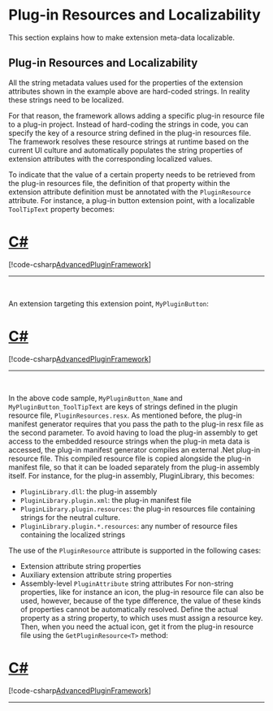 Plug-in Resources and Localizability
======
This section explains how to make extension meta-data localizable.

Plug-in Resources and Localizability
-----
All the string metadata values used for the properties of the extension attributes shown in the example above are hard-coded strings. In reality these strings need to be localized.

For that reason, the framework allows adding a specific plug-in resource file to a plug-in project. Instead of hard-coding the strings in code, you can specify the key of a resource string defined in the plug-in resources file. The framework resolves these resource strings at runtime based on the current UI culture and automatically populates the string properties of extension attributes with the corresponding localized values.

To indicate that the value of a certain property needs to be retrieved from the plug-in resources file, the definition of that property within the extension attribute definition must be annotated with the `PluginResource` attribute. For instance, a plug-in button extension point, with a localizable `ToolTipText` property becomes:

# [C#](#tab/tabid-1)
[!code-csharp[AdvancedPluginFramework](code_samples/AdvancedPluginFramework.cs#L25-L34)]
***
<br>

An extension targeting this extension point, `MyPluginButton`:

# [C#](#tab/tabid-2)
[!code-csharp[AdvancedPluginFramework](code_samples/AdvancedPluginFramework.cs#L40-L50)]
***
<br>

In the above code sample, `MyPluginButton_Name` and `MyPluginButton_ToolTipText` are keys of strings defined in the plugin resource file, `PluginResources.resx`.
As mentioned before, the plug-in manifest generator requires that you pass the path to the plug-in resx file as the second parameter. To avoid having to load the plug-in assembly to get access to the embedded resource strings when the plug-in meta data is accessed, the plug-in manifest generator compiles an external .Net plug-in resource file. This compiled resource file is copied alongside the plug-in manifest file, so that it can be loaded separately from the plug-in assembly itself. For instance, for the plug-in assembly, PluginLibrary, this becomes:

* `PluginLibrary.dll`: the plug-in assembly
* `PluginLibrary.plugin.xml`: the plug-in manifest file
* `PluginLibrary.plugin.resources`: the plug-in resources file containing strings for the neutral culture.
* `PluginLibrary.plugin.*.resources`: any number of resource files containing the localized strings
  
The use of the `PluginResource` attribute is supported in the following cases:

* Extension attribute string properties
* Auxiliary extension attribute string properties
* Assembly-level `PluginAttribute` string attributes
For non-string properties, like for instance an icon, the plug-in resource file can also be used, however, because of the type difference, the value of these kinds of properties cannot be automatically resolved. Define the actual property as a string property, to which uses must assign a resource key. Then, when you need the actual icon, get it from the plug-in resource file using the `GetPluginResource<T>` method:

# [C#](#tab/tabid-3)
[!code-csharp[AdvancedPluginFramework](code_samples/AdvancedPluginFramework.cs#L16-L17)]
***